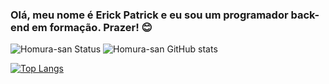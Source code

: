 ### Olá, meu nome é Erick Patrick e eu sou um programador back-end em formação. Prazer! 😊

![Homura-san Status](https://github-readme-stats.vercel.app/api?username=Homura-san&show_icons=true)
![Homura-san GitHub stats](https://github-readme-stats.vercel.app/api?username=Homura-san&show_icons=true&theme=radical)


[![Top Langs](https://github-readme-stats.vercel.app/api/top-langs/?username=anuraghazra)](https://github.com/anuraghazra/github-readme-stats)








<!--
**Homura-san/Homura-san** is a ✨ _special_ ✨ repository because its `README.md` (this file) appears on your GitHub profile.

Here are some ideas to get you started:

- 🔭 I’m currently working on ...
- 🌱 I’m currently learning ...
- 👯 I’m looking to collaborate on ...
- 🤔 I’m looking for help with ...
- 💬 Ask me about ...
- 📫 How to reach me: ...
- 😄 Pronouns: ...
- ⚡ Fun fact: ...
-->
